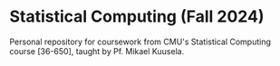 # Statistical Computing (Fall 2024)
Personal repository for coursework from CMU's Statistical Computing course [36-650], taught by Pf. Mikael Kuusela.
